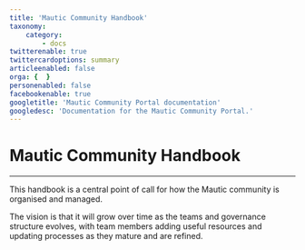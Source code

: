 ```yaml
---
title: 'Mautic Community Handbook'
taxonomy:
    category:
        - docs
twitterenable: true
twittercardoptions: summary
articleenabled: false
orga: {  }
personenabled: false
facebookenable: true
googletitle: 'Mautic Community Portal documentation'
googledesc: 'Documentation for the Mautic Community Portal.'
---
```


# Mautic Community Handbook
---
This handbook is a central point of call for how the Mautic community is organised and managed.

The vision is that it will grow over time as the teams and governance structure evolves, with team members adding useful resources and updating processes as they mature and are refined.